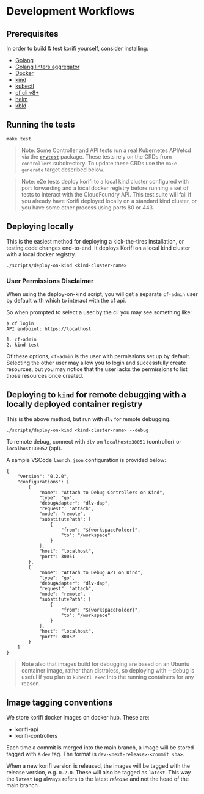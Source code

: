 # Development Workflows

## Prerequisites

In order to build & test korifi yourself, consider installing:

-   [Golang](https://go.dev/doc/install)
-   [Golang linters aggregator](https://golangci-lint.run/usage/install/)
-   [Docker](https://docs.docker.com/get-docker/)
-   [kind](https://kubernetes.io/docs/tasks/tools/#kind)
-   [kubectl](https://kubernetes.io/docs/tasks/tools/#kubectl)
-   [cf cli v8+](https://docs.cloudfoundry.org/cf-cli/install-go-cli.html)
-   [helm](https://helm.sh/docs/intro/install/)
-   [kbld](https://carvel.dev/kbld/docs/develop/install/)

## Running the tests

```
make test
```

> Note: Some Controller and API tests run a real Kubernetes API/etcd via the [`envtest`](https://book.kubebuilder.io/reference/envtest.html) package. These tests rely on the CRDs from `controllers` subdirectory.
> To update these CRDs use the `make generate` target described below.

> Note: e2e tests deploy korifi to a local kind cluster configured with port forwarding and a local docker registry before running a set of tests to interact with the CloudFoundry API. This test suite will fail if you already have Korifi deployed locally on a standard kind cluster, or you have some other process using ports 80 or 443.

## Deploying locally

This is the easiest method for deploying a kick-the-tires installation, or testing code changes end-to-end. It deploys Korifi on a local kind cluster with a local docker registry.

```
./scripts/deploy-on-kind <kind-cluster-name>
```

### User Permissions Disclaimer

When using the deploy-on-kind script, you will get a separate `cf-admin` user by default with which to interact with the cf api.

So when prompted to select a user by the cli you may see something like:

```
$ cf login
API endpoint: https://localhost

1. cf-admin
2. kind-test
```

Of these options, `cf-admin` is the user with permissions set up by default. Selecting the other user may allow you to login and
successfully create resources, but you may notice that the user lacks the permissions to list those resources once created.

## Deploying to `kind` for remote debugging with a locally deployed container registry

This is the above method, but run with `dlv` for remote debugging.

```
./scripts/deploy-on-kind <kind-cluster-name> --debug
```

To remote debug, connect with `dlv` on `localhost:30051` (controller) or `localhost:30052` (api).

A sample VSCode `launch.json` configuration is provided below:

```
{
    "version": "0.2.0",
    "configurations": [
        {
            "name": "Attach to Debug Controllers on Kind",
            "type": "go",
            "debugAdapter": "dlv-dap",
            "request": "attach",
            "mode": "remote",
            "substitutePath": [
                {
                    "from": "${workspaceFolder}",
                    "to": "/workspace"
                }
            ],
            "host": "localhost",
            "port": 30051
        },
        {
            "name": "Attach to Debug API on Kind",
            "type": "go",
            "debugAdapter": "dlv-dap",
            "request": "attach",
            "mode": "remote",
            "substitutePath": [
                {
                    "from": "${workspaceFolder}",
                    "to": "/workspace"
                }
            ],
            "host": "localhost",
            "port": 30052
        }
    ]
}

```

> Note also that images build for debugging are based on an Ubuntu container
> image, rather than distroless, so deploying with --debug is useful if you plan
> to `kubectl exec` into the running containers for any reason.

## Image tagging conventions

We store korifi docker images on docker hub.
These are:

-   korifi-api
-   korifi-controllers

Each time a commit is merged into the main branch, a image will be stored tagged with a `dev` tag.
The format is `dev-<next-release>-<commit sha>`.

When a new korifi version is released, the images will be tagged with the release version, e.g. `0.2.0`.
These will also be tagged as `latest`.
This way the `latest` tag always refers to the latest _release_ and not the head of the main branch.
